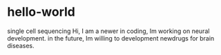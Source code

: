 # hello-world
single cell sequencing 
Hi, I am a newer in coding, Im working on neural development. in the future, Im willing to development newdrugs for brain diseases.
